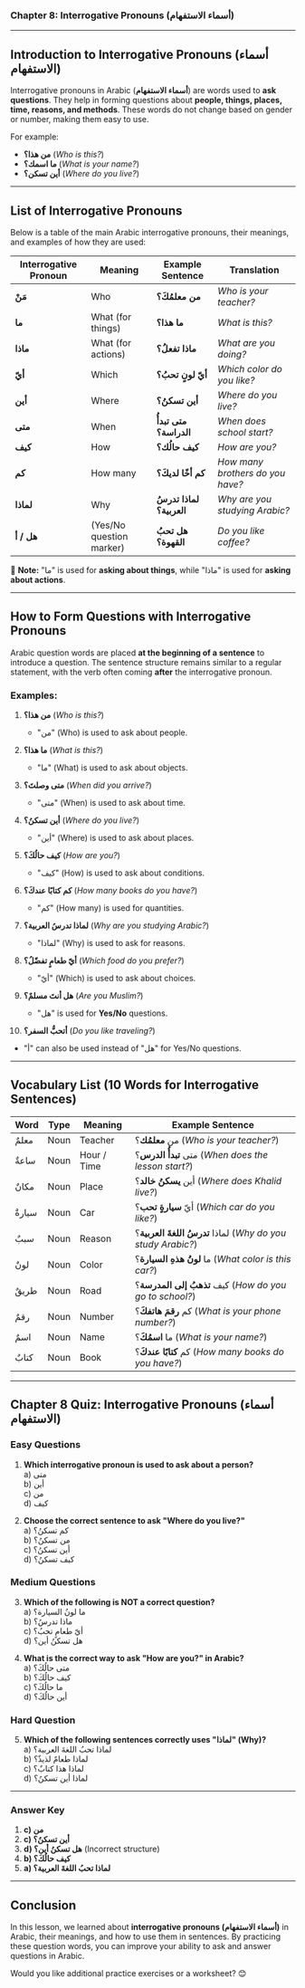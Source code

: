 ### **Chapter 8: Interrogative Pronouns (أسماء الاستفهام)**

---

## **Introduction to Interrogative Pronouns (أسماء الاستفهام)**

Interrogative pronouns in Arabic (**أسماء الاستفهام**) are words used to **ask questions**. They help in forming questions about **people, things, places, time, reasons, and methods**. These words do not change based on gender or number, making them easy to use.

For example:

* **من هذا؟** (*Who is this?*)  
* **ما اسمك؟** (*What is your name?*)  
* **أين تسكن؟** (*Where do you live?*)

---

## **List of Interrogative Pronouns**

Below is a table of the main Arabic interrogative pronouns, their meanings, and examples of how they are used:

| Interrogative Pronoun | Meaning | Example Sentence | Translation |
| ----- | ----- | ----- | ----- |
| **مَنْ** | Who | **من معلمُكَ؟** | *Who is your teacher?* |
| **ما** | What (for things) | **ما هذا؟** | *What is this?* |
| **ماذا** | What (for actions) | **ماذا تفعلُ؟** | *What are you doing?* |
| **أيّ** | Which | **أيّ لونٍ تحبُ؟** | *Which color do you like?* |
| **أين** | Where | **أين تسكنُ؟** | *Where do you live?* |
| **متى** | When | **متى تبدأُ الدراسة؟** | *When does school start?* |
| **كيف** | How | **كيف حالُك؟** | *How are you?* |
| **كم** | How many | **كم أخًا لديكَ؟** | *How many brothers do you have?* |
| **لماذا** | Why | **لماذا تدرسُ العربية؟** | *Why are you studying Arabic?* |
| **هل / أ** | (Yes/No question marker) | **هل تحبُ القهوة؟** | *Do you like coffee?* |

🔹 **Note:** "ما" is used for **asking about things**, while "ماذا" is used for **asking about actions**.

---

## **How to Form Questions with Interrogative Pronouns**

Arabic question words are placed **at the beginning of a sentence** to introduce a question. The sentence structure remains similar to a regular statement, with the verb often coming **after** the interrogative pronoun.

### **Examples:**

1. **من هذا؟** (*Who is this?*)

   * "من" (Who) is used to ask about people.  
2. **ما هذا؟** (*What is this?*)

   * "ما" (What) is used to ask about objects.  
3. **متى وصلتَ؟** (*When did you arrive?*)

   * "متى" (When) is used to ask about time.  
4. **أين تسكنُ؟** (*Where do you live?*)

   * "أين" (Where) is used to ask about places.  
5. **كيف حالُكَ؟** (*How are you?*)

   * "كيف" (How) is used to ask about conditions.  
6. **كم كتابًا عندكَ؟** (*How many books do you have?*)

   * "كم" (How many) is used for quantities.  
7. **لماذا تدرسُ العربية؟** (*Why are you studying Arabic?*)

   * "لماذا" (Why) is used to ask for reasons.  
8. **أيّ طعامٍ تفضّلُ؟** (*Which food do you prefer?*)

   * "أيّ" (Which) is used to ask about choices.  
9. **هل أنتَ مسلمٌ؟** (*Are you Muslim?*)

   * "هل" is used for **Yes/No** questions.  
10. **أتحبُّ السفر؟** (*Do you like traveling?*)

* "أ" can also be used instead of "هل" for Yes/No questions.

---

## **Vocabulary List (10 Words for Interrogative Sentences)**

| Word | Type | Meaning | Example Sentence |
| ----- | ----- | ----- | ----- |
| معلمٌ | Noun | Teacher | من **معلمُك**؟ (*Who is your teacher?*) |
| ساعةٌ | Noun | Hour / Time | متى **تبدأُ الدرس**؟ (*When does the lesson start?*) |
| مكانٌ | Noun | Place | أين **يسكنُ خالد**؟ (*Where does Khalid live?*) |
| سيارةٌ | Noun | Car | أيّ **سيارةٍ تحب**؟ (*Which car do you like?*) |
| سببٌ | Noun | Reason | لماذا **تدرسُ اللغةَ العربية**؟ (*Why do you study Arabic?*) |
| لونٌ | Noun | Color | ما **لونُ هذهِ السيارة**؟ (*What color is this car?*) |
| طريقٌ | Noun | Road | كيف **تذهبُ إلى المدرسة**؟ (*How do you go to school?*) |
| رقمٌ | Noun | Number | كم **رقمَ هاتفكَ**؟ (*What is your phone number?*) |
| اسمٌ | Noun | Name | ما **اسمُكَ**؟ (*What is your name?*) |
| كتابٌ | Noun | Book | كم **كتابًا عندكَ**؟ (*How many books do you have?*) |

---

## **Chapter 8 Quiz: Interrogative Pronouns (أسماء الاستفهام)**

### **Easy Questions**

1. **Which interrogative pronoun is used to ask about a person?**  
    a) متى  
    b) أين  
    c) من  
    d) كيف

2. **Choose the correct sentence to ask "Where do you live?"**  
    a) كم تسكنُ؟  
    b) من تسكنُ؟  
    c) أين تسكنُ؟  
    d) كيف تسكنُ؟

### **Medium Questions**

3. **Which of the following is NOT a correct question?**  
    a) ما لونُ السيارة؟  
    b) ماذا تدرسُ؟  
    c) أيّ طعامٍ تحبُ؟  
    d) هل تسكنُ أين؟

4. **What is the correct way to ask "How are you?" in Arabic?**  
    a) متى حالُكَ؟  
    b) كيف حالُكَ؟  
    c) ما حالُكَ؟  
    d) أين حالُكَ؟

### **Hard Question**

5. **Which of the following sentences correctly uses "لماذا" (Why)?**  
    a) لماذا تحبُ اللغةَ العربية؟  
    b) لماذا طعامٌ لذيذٌ؟  
    c) لماذا هذا كتابٌ؟  
    d) لماذا أين تسكنُ؟

---

### **Answer Key**

1. **c) من**  
2. **c) أين تسكنُ؟**  
3. **d) هل تسكنُ أين؟** (Incorrect structure)  
4. **b) كيف حالُكَ؟**  
5. **a) لماذا تحبُ اللغةَ العربية؟**

---

## **Conclusion**

In this lesson, we learned about **interrogative pronouns (أسماء الاستفهام)** in Arabic, their meanings, and how to use them in sentences. By practicing these question words, you can improve your ability to ask and answer questions in Arabic.

Would you like additional practice exercises or a worksheet? 😊

